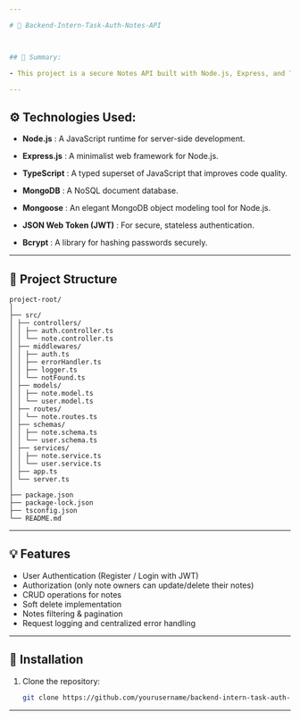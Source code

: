 ```yaml
---

# 📝 Backend-Intern-Task-Auth-Notes-API



## 📘 Summary:

- This project is a secure Notes API built with Node.js, Express, and TypeScript that allows users to manage their personal notes. It features a full authentication 🔑 and authorization 🛡️ system, enabling users to securely register, log in, and perform CRUD operations 📝 on their own content. The API includes features like soft deletion 🗑️, filtering 🔍, and pagination, all within a clean and well-structured architecture.

---
```

## ⚙️ Technologies Used:

- **Node.js** : A JavaScript runtime for server-side development.

- **Express.js** : A minimalist web framework for Node.js.

- **TypeScript** : A typed superset of JavaScript that improves code quality.

- **MongoDB** : A NoSQL document database.

- **Mongoose** : An elegant MongoDB object modeling tool for Node.js.

- **JSON Web Token (JWT)** : For secure, stateless authentication.

- **Bcrypt** : A library for hashing passwords securely.

---
## 📂 Project Structure

```
project-root/
│
├── src/
│ ├── controllers/
│ │ ├── auth.controller.ts
│ │ └── note.controller.ts
│ ├── middlewares/
│ │ ├── auth.ts
│ │ ├── errorHandler.ts
│ │ ├── logger.ts
│ │ └── notFound.ts
│ ├── models/
│ │ ├── note.model.ts
│ │ └── user.model.ts
│ ├── routes/
│ │ └── note.routes.ts
│ ├── schemas/
│ │ ├── note.schema.ts
│ │ └── user.schema.ts
│ ├── services/
│ │ ├── note.service.ts
│ │ └── user.service.ts
│ ├── app.ts
│ └── server.ts
│
├── package.json
├── package-lock.json
├── tsconfig.json
└── README.md
```

---

## 💡 Features

- User Authentication (Register / Login with JWT)
- Authorization (only note owners can update/delete their notes)
- CRUD operations for notes
- Soft delete implementation
- Notes filtering & pagination
- Request logging and centralized error handling

---

## 🚀 Installation

1. Clone the repository:
   ```bash
   git clone https://github.com/yourusername/backend-intern-task-auth-notes-api.git

---
